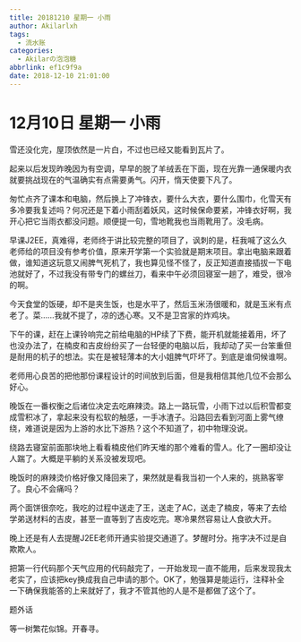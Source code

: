 ```yaml
---
title: 20181210 星期一 小雨
author: Akilarlxh
tags:
  - 流水账
categories:
  - Akilarの泡泡糖
abbrlink: ef1c9f9a
date: 2018-12-10 21:01:00
---
```

# 12月10日 星期一 小雨

雪还没化完，屋顶依然是一片白，不过也已经又能看到瓦片了。

起来以后发现昨晚因为有空调，早早的脱了羊绒丢在下面，现在光靠一通保暖内衣就要挑战现在的气温确实有点需要勇气。闪开，惰天使要下凡了。

匆忙点齐了课本和电脑，然后换上了冲锋衣，要什么大衣，要什么围巾，化雪天有多冷要我复述吗？何况还是下着小雨刮着妖风，这时候保命要紧，冲锋衣好啊，我开心把它当雨衣都没问题。顺便提一句，雪地靴我也当雨靴用了。没毛病。

早课J2EE，真难得，老师终于讲比较完整的项目了，讽刺的是，枉我喊了这么久老师给的项目没有参考价值，原来开学第一个实验就是期末项目。拿出电脑来跟着做，谁知道这玩意又闹脾气死机了，我也算见怪不怪了，反正知道直接插拔一下电池就好了，不过我没有带专门的螺丝刀，看来中午必须回寝室一趟了，难受，很冷的啊。

今天食堂的饭硬，却不是夹生饭，也是水平了，然后玉米汤很暖和，就是玉米有点老了。菜……我就不提了，凉的透心寒。又不是卫宫家的炸鸡块。

下午的课，赶在上课铃响完之前给电脑的HP续了下费，能开机就能接着用，坏了也没办法了，在楠皮和吉皮纷纷买了一台轻便的电脑以后，我却动了买一台笨重但是耐用的机子的想法。实在是被轻薄本的大小姐脾气吓坏了。到底是谁伺候谁啊。

老师用心良苦的把他那份课程设计的时间放到后面，但是我相信其他几位不会那么好心。

晚饭在一番权衡之后诸位决定去吃麻辣烫。路上一路玩雪，小雨下过以后积雪都变成雪积冰了，拿起来没有松软的触感，一手冰渣子。沿路回去看到河面上雾气缭绕，难道说是因为上游的水比下游热？这个不知道了，初中物理没说。

绕路去寝室前面那块地上看看楠皮他们昨天堆的那个难看的雪人。化了一圈却没让人踹了。大概是平躺的关系没被发现吧。

晚饭时的麻辣烫价格好像又降回来了，果然就是看我当初一个人来的，挑熟客宰了。良心不会痛吗？

两个面饼很奈吃，我吃的过程中送走了王，送走了AC，送走了楠皮，等来了去给学弟送材料的吉皮，甚至一直等到了吉皮吃完。寒冷果然容易让人食欲大开。

晚上还是有人去提醒J2EE老师开通实验提交通道了。梦醒时分。拖字决不过是自欺欺人。

把第一行代码那个天气应用的代码敲完了，一开始发现一直不能用，后来发现我太老实了，应该把key换成我自己申请的那个。OK了，勉强算是能运行，注释补全一下确保我能答的上来就好了，我才不管其他的人是不是都做了这个了。

题外话

等一树繁花似锦。开春寻。

